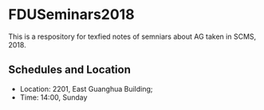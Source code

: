# FDUSeminars2018
This is a respository for texfied notes of semniars about AG taken in SCMS, 2018.
## Schedules and Location
* Location: 2201, East Guanghua Building; 
* Time: 14:00, Sunday

